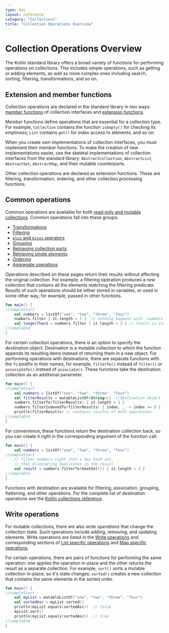 ```yaml
---
type: doc
layout: reference
category: "Collections"
title: "Collection Operations Overview"
---
```


# Collection Operations Overview

The Kotlin standard library offers a broad variety of functions for performing operations on collections. This includes simple operations, such as getting or adding elements, as well as more complex ones including search, sorting, filtering, transformations, and so on.  

## Extension and member functions

Collection operations are declared in the standard library in two ways: [member functions](classes.html#class-members) of collection interfaces and [extension functions](extensions.html#extension-functions). 

Member functions define operations that are essential for a collection type. For example, `Collection` contains the function `isEmpty()` for checking its emptiness; `List` contains `get()` for index access to elements, and so on.

When you create own implementations of collection interfaces, you must implement their member functions. To make the creation of new implementations easier, use the skeletal implementations of collection interfaces from the standard library: `AbstractCollection`, `AbstractList`, `AbstractSet`, `AbstractMap`, and their mutable counterparts.

Other collection operations are declared as extension functions. These are filtering, transformation, ordering, and other collection processing functions. 

## Common operations

Common operations are available for both [read-only and mutable collections](collections-overview.html#collection-types). Common operations fall into these groups:

* [Transformations](collection-transformations.html)
* [Filtering](collection-filtering.html)
* [`plus` and `minus` operators](collection-plus-minus.html)
* [Grouping](collection-grouping.html)
* [Retrieving collection parts](collection-parts.html)
* [Retrieving single elements](collection-elements.html)
* [Ordering](collection-ordering.html)
* [Aggregate operations](collection-aggregate.html)

Operations described on these pages return their results without affecting the original collection. For example, a filtering operation produces a _new collection_ that contains all the elements matching the filtering predicate.
Results of such operations should be either stored in variables, or used in some other way, for example, passed in other functions.

<div class="sample" markdown="1" theme="idea" data-min-compiler-version="1.3">

```kotlin
fun main() {
//sampleStart
    val numbers = listOf("one", "two", "three", "four")  
    numbers.filter { it.length > 3 }  // nothing happens with `numbers`, result is lost
    val longerThan3 = numbers.filter { it.length > 3 } // result is stored in `longerThan3`
//sampleEnd
}

```
</div>

For certain collection operations, there is an option to specify the _destination_ object.
Destination is a mutable collection to which the function appends its resulting items instead of returning them in a new object.
For performing operations with destinations, there are separate functions with the `To` postfix in their names, for example, `filterTo()` instead of `filter()`  or `associateTo()` instead of `associate()`.
These functions take the destination collection as an additional parameter.

<div class="sample" markdown="1" theme="idea" data-min-compiler-version="1.3">

```kotlin
fun main() {
//sampleStart
    val numbers = listOf("one", "two", "three", "four")
    val filterResults = mutableListOf<String>()  //destination object
    numbers.filterTo(filterResults) { it.length > 3 }
    numbers.filterIndexedTo(filterResults) { index, _ -> index == 0 }
    println(filterResults) // contains results of both operations
//sampleEnd
}
```
</div>

For convenience, these functions return the destination collection back, so you can create it right in the corresponding argument of the function call:

<div class="sample" markdown="1" theme="idea" data-min-compiler-version="1.3">

```kotlin
fun main() {
    val numbers = listOf("one", "two", "three", "four")
//sampleStart
    // filter numbers right into a new hash set, 
    // thus eliminating duplicates in the result
    val result = numbers.filterTo(HashSet()) { it.length > 3 }
//sampleEnd
}
```
</div>

Functions with destination are available for filtering, association, grouping, flattening, and other operations. For the complete list of destination operations see the [Kotlin collections reference](/api/latest/jvm/stdlib/kotlin.collections/index.html).

## Write operations

For mutable collections, there are also _write operations_ that change the collection state. Such operations include adding, removing, and updating elements. Write operations are listed in the [Write operations](collection-write.html) and corresponding sections of [List specific operations](list-operations.html) and [Map specific operations](map-operations.html).

For certain operations, there are pairs of functions for performing the same operation: one applies the operation in-place and the other returns the result as a separate collection.
For example, `sort()` sorts a mutable collection in-place, so it's state changes; `sorted()` creates a new collection that contains the same elements in the sorted order.

<div class="sample" markdown="1" theme="idea" data-min-compiler-version="1.3">

```kotlin
fun main() {
//sampleStart
    val myList = mutableListOf("one", "two", "three", "four")
    val sortedAsc = myList.sorted()
    println(myList.equals(sortedAsc))  // false
    myList.sort()
    println(myList.equals(sortedAsc))  // true
//sampleEnd
}
```
</div>


